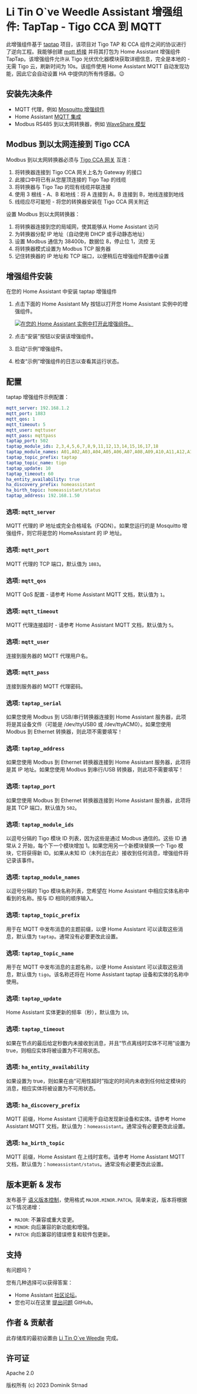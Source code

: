 # Li Tin O`ve Weedle Assistant 增强组件: TapTap - Tigo CCA 到 MQTT

此增强组件基于 [taptap](https://github.com/litinoveweedle/taptap) 项目，该项目对 Tigo TAP 和 CCA 组件之间的协议进行了逆向工程。我能够创建 [mqtt 桥接](https://github.com/litinoveweedle/taptap-mqtt) 并将其打包为 Home Assistant 增强组件 TapTap。该增强组件允许从 Tigo 光伏优化器模块获取详细信息，完全是本地的 - 无需 Tigo 云，刷新时间为 10s。该组件使用 Home Assistant MQTT 自动发现功能，因此它会自动设置 HA 中提供的所有传感器。:wink:

## 安装先决条件

  - MQTT 代理，例如 [Mosquitto 增强组件](https://www.home-assistant.io/integrations/mqtt/#setting-up-a-broker)
  - Home Assistant [MQTT 集成](https://www.home-assistant.io/integrations/mqtt/)
  - Modbus RS485 到以太网转换器，例如 [WaveShare 模型](https://www.waveshare.com/product/iot-communication/wired-comm-converter/ethernet-to-uart-rs232-rs485.htm)

## Modbus 到以太网连接到 Tigo CCA

Modbus 到以太网转换器必须与 [Tigo CCA 网关](https://cs.tigoenergy.com/product/cloud-connect-advanced) 互连：
  1. 将转换器连接到 Tigo CCA 网关上名为 Gateway 的接口
  2. 此接口中将已有从您屋顶连接的 Tigo Tap 的线缆
  3. 将转换器与 Tigo Tap 的现有线缆并联连接
  4. 使用 3 根线 - A、B 和地线：将 A 连接到 A，B 连接到 B，地线连接到地线
  5. 线缆应尽可能短 - 将您的转换器安装在 Tigo CCA 网关附近

设置 Modbus 到以太网转换器：
  1. 将转换器连接到您的局域网，使其能够从 Home Assistant 访问
  2. 为转换器分配 IP 地址（自动使用 DHCP 或手动静态地址）
  3. 设置 Modbus 通信为 38400b，数据位 8，停止位 1，流控 无
  4. 将转换器模式设置为 Modbus TCP 服务器    
  5. 记住转换器的 IP 地址和 TCP 端口，以便稍后在增强组件配置中设置

## 增强组件安装

在您的 Home Assistant 中安装 taptap 增强组件

1. 点击下面的 Home Assistant My 按钮以打开您 Home Assistant 实例中的增强组件。

   [![在您的 Home Assistant 实例中打开此增强组件。][addon-badge]][addon]

2. 点击“安装”按钮以安装该增强组件。
3. 启动“示例”增强组件。
4. 检查“示例”增强组件的日志以查看其运行状态。

## 配置

taptap 增强组件示例配置：

```yaml
mqtt_server: 192.168.1.2
mqtt_port: 1883
mqtt_qos: 1
mqtt_timeout: 5
mqtt_user: mqttuser
mqtt_pass: mqttpass
taptap_port: 502
taptap_module_ids: 2,3,4,5,6,7,8,9,11,12,13,14,15,16,17,18
taptap_module_names: A01,A02,A03,A04,A05,A06,A07,A08,A09,A10,A11,A12,A13,A14,A15,A16
taptap_topic_prefix: taptap
taptap_topic_name: tigo
taptap_update: 10
taptap_timeout: 60
ha_entity_availability: true
ha_discovery_prefix: homeassistant
ha_birth_topic: homeassistant/status
taptap_address: 192.168.1.50
```

### 选项: `mqtt_server`

MQTT 代理的 IP 地址或完全合格域名（FQDN）。如果您运行的是 Mosquitto 增强组件，则它将是您的 HomeAssistant 的 IP 地址。

### 选项: `mqtt_port`

MQTT 代理的 TCP 端口，默认值为 `1883`。

### 选项: `mqtt_qos`

MQTT QoS 配置 - 请参考 Home Assistant MQTT 文档，默认值为 `1`。

### 选项: `mqtt_timeout`

MQTT 代理连接超时 - 请参考 Home Assistant MQTT 文档，默认值为 `5`。

### 选项: `mqtt_user`

连接到服务器的 MQTT 代理用户名。

### 选项: `mqtt_pass`

连接到服务器的 MQTT 代理密码。

### 选项: `taptap_serial`

如果您使用 Modbus 到 USB/串行转换器连接到 Home Assistant 服务器，此项将是其设备文件（可能是 /dev/ttyUSB0 或 /dev/ttyACM0）。如果您使用 Modbus 到 Ethernet 转换器，则此项不需要填写！

### 选项: `taptap_address`

如果您使用 Modbus 到 Ethernet 转换器连接到 Home Assistant 服务器，此项将是其 IP 地址。如果您使用 Modbus 到串行/USB 转换器，则此项不需要填写！

### 选项: `taptap_port`

如果您使用 Modbus 到 Ethernet 转换器连接到 Home Assistant 服务器，此项将是其 TCP 端口，默认值为 `502`。

### 选项: `taptap_module_ids`

以逗号分隔的 Tigo 模块 ID 列表，因为这些是通过 Modbus 通信的。这些 ID 通常从 2 开始，每个下一个模块增加 1。如果您用另一个新模块替换一个 Tigo 模块，它将获得新 ID。如果从未知 ID（未列出在此）接收到任何消息，增强组件将记录该事件。

### 选项: `taptap_module_names`

以逗号分隔的 Tigo 模块名称列表，您希望在 Home Assistant 中相应实体名称中看到的名称。按与 ID 相同的顺序输入。

### 选项: `taptap_topic_prefix`

用于在 MQTT 中发布消息的主题前缀，以便 Home Assistant 可以读取这些消息，默认值为 `taptap`。通常没有必要更改此设置。

### 选项: `taptap_topic_name`

用于在 MQTT 中发布消息的主题名称，以便 Home Assistant 可以读取这些消息，默认值为 `tigo`。该名称还将在 Home Assistant taptap 设备和实体的名称中使用。

### 选项: `taptap_update`

Home Assistant 实体更新的频率（秒），默认值为 `10`。

### 选项: `taptap_timeout`

如果在节点的最后给定秒数内未接收到消息，并且“节点离线时实体不可用”设置为 true，则相应实体将被设置为不可用状态。

### 选项: `ha_entity_availability`

如果设置为 true，则如果在由“可用性超时”指定的时间内未收到任何给定模块的消息，相应实体将被设置为不可用状态。

### 选项: `ha_discovery_prefix`

MQTT 前缀，Home Assistant 订阅用于自动发现新设备和实体。请参考 Home Assistant MQTT 文档，默认值为：`homeassistant`。通常没有必要更改此设置。

### 选项: `ha_birth_topic`

MQTT 前缀，Home Assistant 在上线时宣布。请参考 Home Assistant MQTT 文档，默认值为：`homeassistant/status`。通常没有必要更改此设置。

## 版本更新 & 发布

发布基于 [语义版本控制][semver]，使用格式 `MAJOR.MINOR.PATCH`。简单来说，版本将根据以下情况递增：

- `MAJOR`: 不兼容或重大变更。
- `MINOR`: 向后兼容的新功能和增强。
- `PATCH`: 向后兼容的错误修复和软件包更新。

## 支持

有问题吗？

您有几种选择可以获得答案：

- Home Assistant [社区论坛][forum]。
- 您也可以在这里 [提出问题][issue] GitHub。

## 作者 & 贡献者

此存储库的最初设置由 [Li Tin O`ve Weedle][litin] 完成。

## 许可证

Apache 2.0

版权所有 (c) 2023 Dominik Strnad

[addon-badge]: https://my.home-assistant.io/badges/supervisor_addon.svg
[addon]: https://my.home-assistant.io/redirect/supervisor_addon/?addon=a0d7b954_example&repository_url=https%3A%2F%2Fgithub.com%2Flitinoveweedle%2Fhassio-addons
[contributors]: https://github.com/litinoveweedle/hassio-addons/graphs/contributors
[forum]: https://community.home-assistant.io/t/tigo-optimizer-local-monitoring-without-cloud-now-possible/869754
[litin]: https://github.com/litinoveweedle
[issue]: https://github.com/litinoveweedle/hassio-addons-dev/issues
[semver]: http://semver.org/spec/v2.0.0.html